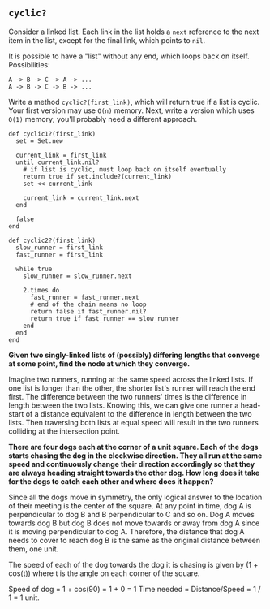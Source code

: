 ## `cyclic?`

Consider a linked list. Each link in the list holds a `next` reference
to the next item in the list, except for the final link, which points
to `nil`.

It is possible to have a "list" without any end, which loops back on
itself. Possibilities:

```
A -> B -> C -> A -> ...
A -> B -> C -> B -> ...
```

Write a method `cyclic?(first_link)`, which will return true if a list
is cyclic. Your first version may use `O(n)` memory. Next, write a
version which uses `O(1)` memory; you'll probably need a different
approach.

```
def cyclic1?(first_link)
  set = Set.new

  current_link = first_link
  until current_link.nil?
    # if list is cyclic, must loop back on itself eventually
    return true if set.include?(current_link)
    set << current_link

    current_link = current_link.next
  end

  false
end

def cyclic2?(first_link)
  slow_runner = first_link
  fast_runner = first_link

  while true
    slow_runner = slow_runner.next

    2.times do
      fast_runner = fast_runner.next
      # end of the chain means no loop
      return false if fast_runner.nil?
      return true if fast_runner == slow_runner
    end
  end
end
```

**Given two singly-linked lists of (possibly) differing lengths that
  converge at some point, find the node at which they converge.**

Imagine two runners, running at the same speed across the linked
lists. If one list is longer than the other, the shorter list's runner
will reach the end first. The difference between the two runners'
times is the difference in length between the two lists. Knowing this,
we can give one runner a head-start of a distance equivalent to the
difference in length between the two lists. Then traversing both lists
at equal speed will result in the two runners colliding at the
intersection point.

**There are four dogs each at the corner of a unit square. Each of the
  dogs starts chasing the dog in the clockwise direction. They all run
  at the same speed and continuously change their direction
  accordingly so that they are always heading straight towards the
  other dog. How long does it take for the dogs to catch each other
  and where does it happen?**

Since all the dogs move in symmetry, the only logical answer to the
location of their meeting is the center of the square.  At any point
in time, dog A is perpendicular to dog B and B perpendicular to C and
so on. Dog A moves towards dog B but dog B does not move towards or
away from dog A since it is moving perpendicular to dog A. Therefore,
the distance that dog A needs to cover to reach dog B is the same as
the original distance between them, one unit.

The speed of each of the dog towards the dog it is chasing is given by
(1 + cos(t)) where t is the angle on each corner of the square.

Speed of dog = 1 + cos(90) = 1 + 0 = 1
Time needed = Distance/Speed = 1 / 1 = 1 unit.
